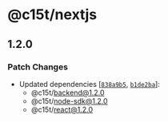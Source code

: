 # @c15t/nextjs

## 1.2.0

### Patch Changes

- Updated dependencies [[`838a9b5`](https://github.com/c15t/c15t/commit/838a9b52c31326899ec3c903e43bf7bc31a6490f), [`b1de2ba`](https://github.com/c15t/c15t/commit/b1de2baccd63295d49fb2868f63659f5ff48a9ce)]:
  - @c15t/backend@1.2.0
  - @c15t/node-sdk@1.2.0
  - @c15t/react@1.2.0
